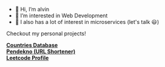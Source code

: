 - 👋 Hi, I’m alvin
- 👀 I’m interested in Web Development
- 🌱 I also has a lot of interest in microservices (let's talk 😃)

Checkout my personal projects!

[**Countries Database**](https://countries-database.vercel.app/)
<br>
[**Pendekno (URL Shortener)**](https://pendekno.azurewebsites.net/)
<br>
[**Leetcode Profile**](https://leetcode.com/alvingxv/)

<!---
alvingxv/alvingxv is a ✨ special ✨ repository because its `README.md` (this file) appears on your GitHub profile.
You can click the Preview link to take a look at your changes.
--->
